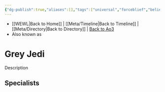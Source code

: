 ```yaml
---
{"dg-publish":true,"aliases":[],"tags":["universal","forceblief","beliefs"],"permalink":"/factions-cults-cultures-governments/grey-jedi/","dgPassFrontmatter":true}
---
```


- [[WEWL\|Back to Home]] | [[Meta/Timeline\|Back to Timeline]] | [[Meta/Directory\|Back to Directory]] | [Back to Ao3](https://archiveofourown.org/works/19334440/chapters/45992584)
- Also known as 

# Grey Jedi
Description

**Specialists**
- 
